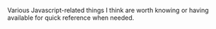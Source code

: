 Various Javascript-related things I think are worth knowing or having available for quick reference when needed. 

